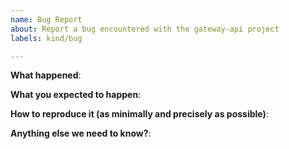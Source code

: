 ```yaml
---
name: Bug Report
about: Report a bug encountered with the gateway-api project
labels: kind/bug

---
```

<!--
Thank you for your interest in Gateway API! Please note that bug reports
here should only be used for bugs with the API itself, such as:

- Incomplete or inaccurate validation
- Problems with the API specification
- Flaws in conformance tests

Bugs that don't fit into one of the above categories should likely be filed
with the [implementation](https://gateway-api.sigs.k8s.io/implementations/)
of Gateway API that you're using.

Please use this template while reporting a bug and provide as much info as
possible. Not doing so may result in your bug not being addressed in a timely
manner. Thank you!
-->

**What happened**:

**What you expected to happen**:

**How to reproduce it (as minimally and precisely as possible)**:

**Anything else we need to know?**:

